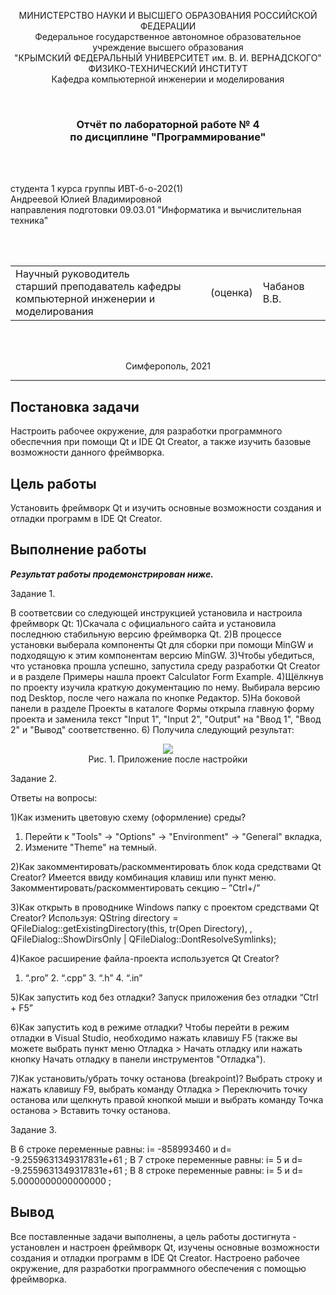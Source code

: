 <p align="center">МИНИСТЕРСТВО НАУКИ  И ВЫСШЕГО ОБРАЗОВАНИЯ РОССИЙСКОЙ ФЕДЕРАЦИИ<br>
Федеральное государственное автономное образовательное учреждение высшего образования<br>
"КРЫМСКИЙ ФЕДЕРАЛЬНЫЙ УНИВЕРСИТЕТ им. В. И. ВЕРНАДСКОГО"<br>
ФИЗИКО-ТЕХНИЧЕСКИЙ ИНСТИТУТ<br>
Кафедра компьютерной инженерии и моделирования</p>
<br>
<h3 align="center">Отчёт по лабораторной работе № 4<br> по дисциплине "Программирование"</h3>
<br><br>
<p>студента 1 курса группы ИВТ-б-о-202(1)<br>
Андреевой Юлией Владимировной<br>
направления подготовки 09.03.01 "Информатика и вычислительная техника"</p>
<br><br>
<table>
<tr><td>Научный руководитель<br> старший преподаватель кафедры<br> компьютерной инженерии и моделирования</td>
<td>(оценка)</td>
<td>Чабанов В.В.</td>
</tr>
</table>
<br><br>
<p align="center">Симферополь, 2021 </p>
<hr>

## Постановка задачи

Настроить рабочее окружение, для разработки программного обеспечния при помощи Qt и IDE Qt Creator, а также изучить базовые возможности данного фреймворка.
## Цель работы
Установить фреймворк Qt и изучить основные возможности создания и отладки программ в IDE Qt Creator.

## Выполнение работы

***Результат работы продемонстрирован ниже.***

Задание 1.

В соответсвии со следующей инструкцией установила и настроила фреймворк Qt:
1)Скачала с официального сайта и установила последнюю стабильную версию фреймворка Qt.
2)В процессе установки выберала компоненты Qt для сборки при помощи MinGW и подходящую к этим компонентам версию MinGW.
3)Чтобы убедиться, что установка прошла успешно, запустила среду разработки Qt Creator и в разделе Примеры нашла проект Calculator Form Example.
4)Щёлкнув по проекту изучила краткую документацию по нему. Выбирала версию под Desktop, после чего нажала по кнопке Редактор.
5)На боковой панели в разделе Проекты в каталоге Формы открыла главную форму проекта и заменила текст "Input 1", "Input 2", "Output" на "Ввод 1", "Ввод 2" и "Вывод" соответственно.
6) Получила следующий результат:

<p align="center">
<img src="Pic/pic1.png"><br> 
Рис. 1. Приложение после настройки
</p>

Задание 2.

Ответы на вопросы:

1)Как изменить цветовую схему (оформление) среды?
1. Перейти к "Tools" -> "Options" -> "Environment" -> "General" вкладка,
2. Измените "Theme" на темный.

2)Как закомментировать/раскомментировать блок кода средствами Qt Creator? Имеется ввиду комбинация клавиш или пункт меню.
Закомментировать/раскомментировать секцию – ”Ctrl+/”

3)Как открыть в проводнике Windows папку с проектом средствами Qt Creator?
Используя:
QString directory = QFileDialog::getExistingDirectory(this, tr(Open Directory), , QFileDialog::ShowDirsOnly | QFileDialog::DontResolveSymlinks);

4)Какое расширение файла-проекта используется Qt Creator? 
1. “.pro” 2. “.cpp” 3. “.h” 4. “.in”

5)Как запустить код без отладки?
Запуск приложения без отладки “Ctrl + F5”

6)Как запустить код в режиме отладки?
Чтобы перейти в режим отладки в Visual Studio, необходимо нажать клавишу F5 (также вы можете выбрать пункт меню Отладка > Начать отладку или нажать кнопку Начать отладку в панели инструментов "Отладка").

7)Как установить/убрать точку останова (breakpoint)?
Выбрать строку и нажать клавишу F9, выбрать команду Отладка > Переключить точку останова или щелкнуть правой кнопкой мыши и выбрать команду Точка останова > Вставить точку останова.

Задание 3.

В 6 строке переменные равны: i= -858993460 и d= -9.2559631349317831е+61 ;
В 7 строке переменные равны: i= 5 и d= -9.2559631349317831е+61 ;
В 8 строке переменные равны: i= 5 и d= 5.0000000000000000 ;


## Вывод
Все поставленные задачи выполнены, а цель работы достигнута - установлен и настроен фреймворк Qt, изучены основные возможности создания и отладки программ в IDE Qt Creator. Настроено рабочее окружение, для разработки программного обеспечения с помощью фреймворка.